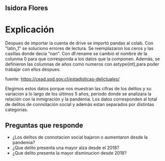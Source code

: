 ##  Isidora Flores

# Explicación
Despues de importar la cuenta de drive se importó pandas al colab. Con "latin_1" se soluciono errores de lectura. Se reemplazaron los ceros y las casillas donde decia "nan". Con df.rename se cambió el nombre de la colunma 0 para que corresponda a los datos que la componen. Además, se definieron las columnas de años como numeros con astype(int),para poder trabajar con ellos despues.




fuente: https://cead.spd.gov.cl/estadisticas-delictuales/

Elegimos estos datos porque nos muestran las cifras de los delitos y su variacion a lo largo de los últimos 5 años, periodo donde se analizara la relación con la inmigración y la pandemia. Los datos corresponden al total de delitos de connotación social y además estan separados por distintas categorias.

## Preguntas que responde

- ¿Los delitos de connotacion social bajaron o aumentaron desde la pandemia?
- ¿Que delito presenta una mayor alza desde el 2018?
- ¿Que delito presenta la mayor disminucion desde 2018?